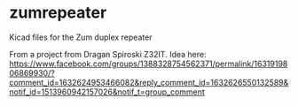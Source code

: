 # zumrepeater
Kicad files for the Zum duplex repeater

From a project from Dragan Spiroski Z32IT.
Idea here: https://www.facebook.com/groups/1388328754562371/permalink/1631919806869930/?comment_id=1632624953466082&reply_comment_id=1632626550132589&notif_id=1513960942157026&notif_t=group_comment

